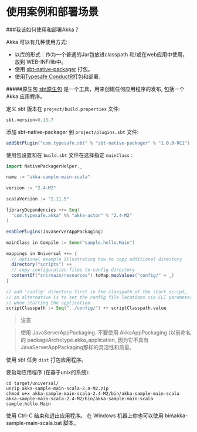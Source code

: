 # 使用案例和部署场景

###我该如何使用和部署Akka？

Akka 可以有几种使用方式:

* 以库的形式：作为一个普通的Jar包放进classpath 和/或在web应用中使用，放到 WEB-INF/lib中。
* 使用 [sbt-native-packager](https://github.com/sbt/sbt-native-packager) 打包。
* 使用[Typesafe ConductR](http://typesafe.com/products/conductr)打包和部署.


#####原生包
[sbt原生包](https://github.com/sbt/sbt-native-packager) 是一个工具，用来创建任何应用程序的发布, 包括一个 Akka 应用程序。

定义 sbt 版本在 `project/build.properties` 文件:

```sbt
sbt.version=0.13.7
```

添加 sbt-native-packager 到 `project/plugins.sbt` 文件:

```sbt
addSbtPlugin("com.typesafe.sbt" % "sbt-native-packager" % "1.0.0-RC1")
```

使用包设置和在 `build.sbt` 文件在选择指定 `mainClass` :

```sbt
import NativePackagerHelper._
 
name := "akka-sample-main-scala"
 
version := "2.4-M2"
 
scalaVersion := "2.11.5"
 
libraryDependencies ++= Seq(
  "com.typesafe.akka" %% "akka-actor" % "2.4-M2"
)
 
enablePlugins(JavaServerAppPackaging)
 
mainClass in Compile := Some("sample.hello.Main")
 
mappings in Universal ++= {
  // optional example illustrating how to copy additional directory
  directory("scripts") ++
  // copy configuration files to config directory
  contentOf("src/main/resources").toMap.mapValues("config/" + _)
}
 
// add 'config' directory first in the classpath of the start script,
// an alternative is to set the config file locations via CLI parameters
// when starting the application
scriptClasspath := Seq("../config/") ++ scriptClasspath.value
```


> 注意

> 使用 JavaServerAppPackaging. 不要使用 AkkaAppPackaging (以前命名的 packageArchetype.akka_application, 因为它不具有JavaServerAppPackaging那样的灵活性和质量。

使用 sbt 任务 `dist` 打包应用程序。

要启动应用程序 (在基于unix的系统):

```shell
cd target/universal/
unzip akka-sample-main-scala-2.4-M2.zip
chmod u+x akka-sample-main-scala-2.4-M2/bin/akka-sample-main-scala
akka-sample-main-scala-2.4-M2/bin/akka-sample-main-scala sample.hello.Main
```

使用 Ctrl-C 结束和退出应用程序。
在 Windows 机器上你也可以使用 bin\akka-sample-main-scala.bat 脚本。




